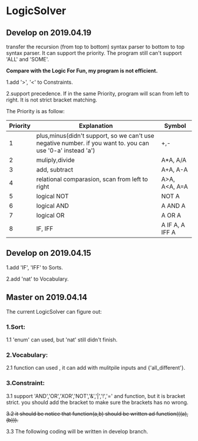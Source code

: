 # LogicSolver

## Develop on 2019.04.19
transfer the recursion (from top to bottom) syntax parser to bottom to top syntax parser. It can support the priority. The program still can't support 'ALL' and 'SOME'. 

**Compare with the Logic For Fun, my program is not efficient.**

1.add '>', '<' to Constraints.

2.support precedence. If in the same Priority, program will scan from left to right. It is not strict bracket matching.

The Priority is as follow:

| Priority | Explanation | Symbol
|---|---|---|
|1|plus,minus(didn't support, so we can't use negative number. if you want to. you can use '0-a' instead 'a')|+,-|
|2|muliply,divide| A*A, A/A|
|3|add, subtract | A+A, A-A|
|4|relational comparasion, scan from left to right| A>A, A<A, A=A|
|5|logical NOT | NOT A|
|6|logical AND | A AND A|
|7|logical OR | A OR A|
|8|IF, IFF | A IF A, A IFF A|


## Develop on 2019.04.15
1.add 'IF', 'IFF' to Sorts.

2.add 'nat' to Vocabulary.

## Master on 2019.04.14
The current LogicSolver can figure out:
### 1.Sort:

1.1 'enum' can used, but 'nat' still didn't finish.

### 2.Vocabulary:

2.1 function can used , it can add with mulitpile inputs and {'all_different'}.

### 3.Constraint:

3.1 support 'AND','OR','XOR','NOT','&','|','!','=' and function, but it is bracket strict. you should add the bracket to make sure the brackets has no wrong.

<del>3.2 it should be notice that function(a,b) should be written ad function(((a),(b))).</del>

3.3 The following coding will be written in develop branch.
